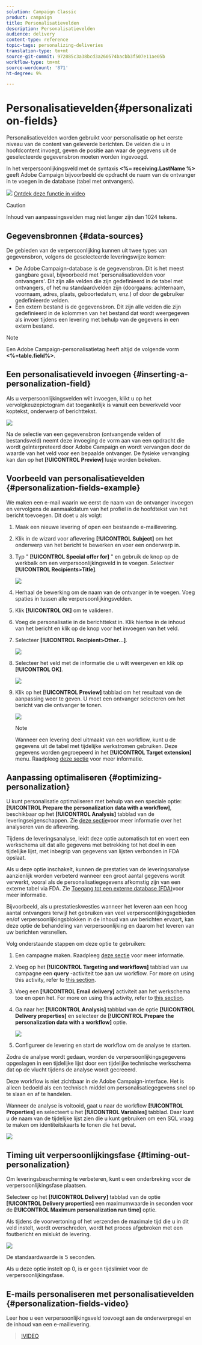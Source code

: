 ```yaml
---
solution: Campaign Classic
product: campaign
title: Personalisatievelden
description: Personalisatievelden
audience: delivery
content-type: reference
topic-tags: personalizing-deliveries
translation-type: tm+mt
source-git-commit: 972885c3a38bcd3a260574bacbb3f507e11ae05b
workflow-type: tm+mt
source-wordcount: '871'
ht-degree: 9%

---
```



# Personalisatievelden{#personalization-fields}

Personalisatievelden worden gebruikt voor personalisatie op het eerste niveau van de content van geleverde berichten. De velden die u in hoofdcontent invoegt, geven de positie aan waar de gegevens uit de geselecteerde gegevensbron moeten worden ingevoegd.

In het verpersoonlijkingsveld met de syntaxis **&lt;%= receiving.LastName %>** geeft Adobe Campaign bijvoorbeeld de opdracht de naam van de ontvanger in te voegen in de database (tabel met ontvangers).

![](assets/do-not-localize/how-to-video.png) [Ontdek deze functie in video](#personalization-fields-video)

>[!CAUTION]
>
>Inhoud van aanpassingsvelden mag niet langer zijn dan 1024 tekens.

## Gegevensbronnen {#data-sources}

De gebieden van de verpersoonlijking kunnen uit twee types van gegevensbron, volgens de geselecteerde leveringswijze komen:

* De Adobe Campaign-database is de gegevensbron. Dit is het meest gangbare geval, bijvoorbeeld met &#39;personalisatievelden voor ontvangers&#39;. Dit zijn alle velden die zijn gedefinieerd in de tabel met ontvangers, of het nu standaardvelden zijn (doorgaans: achternaam, voornaam, adres, plaats, geboortedatum, enz.) of door de gebruiker gedefinieerde velden.
* Een extern bestand is de gegevensbron. Dit zijn alle velden die zijn gedefinieerd in de kolommen van het bestand dat wordt weergegeven als invoer tijdens een levering met behulp van de gegevens in een extern bestand.

>[!NOTE]
>
>Een Adobe Campaign-personalisatietag heeft altijd de volgende vorm **&lt;%=table.field%>**.

## Een personalisatieveld invoegen {#inserting-a-personalization-field}

Als u verpersoonlijkingsvelden wilt invoegen, klikt u op het vervolgkeuzepictogram dat toegankelijk is vanuit een bewerkveld voor koptekst, onderwerp of berichttekst.

![](assets/s_ncs_user_add_custom_field.png)

Na de selectie van een gegevensbron (ontvangende velden of bestandsveld) neemt deze invoeging de vorm aan van een opdracht die wordt geïnterpreteerd door Adobe Campaign en wordt vervangen door de waarde van het veld voor een bepaalde ontvanger. De fysieke vervanging kan dan op het **[!UICONTROL Preview]** lusje worden bekeken.

## Voorbeeld van personalisatievelden {#personalization-fields-example}

We maken een e-mail waarin we eerst de naam van de ontvanger invoegen en vervolgens de aanmaakdatum van het profiel in de hoofdtekst van het bericht toevoegen. Dit doet u als volgt:

1. Maak een nieuwe levering of open een bestaande e-maillevering.
1. Klik in de wizard voor aflevering **[!UICONTROL Subject]** om het onderwerp van het bericht te bewerken en voer een onderwerp in.
1. Typ &quot; **[!UICONTROL Special offer for]** &quot; en gebruik de knop op de werkbalk om een verpersoonlijkingsveld in te voegen. Selecteer **[!UICONTROL Recipients>Title]**.

   ![](assets/s_ncs_user_insert_custom_field.png)

1. Herhaal de bewerking om de naam van de ontvanger in te voegen. Voeg spaties in tussen alle verpersoonlijkingsvelden.
1. Klik **[!UICONTROL OK]** om te valideren.
1. Voeg de personalisatie in de berichttekst in. Klik hiertoe in de inhoud van het bericht en klik op de knop voor het invoegen van het veld.
1. Selecteer **[!UICONTROL Recipient>Other...]**.

   ![](assets/s_ncs_user_insert_custom_field_b.png)

1. Selecteer het veld met de informatie die u wilt weergeven en klik op **[!UICONTROL OK]**.

   ![](assets/s_ncs_user_insert_custom_field_c.png)

1. Klik op het **[!UICONTROL Preview]** tabblad om het resultaat van de aanpassing weer te geven. U moet een ontvanger selecteren om het bericht van die ontvanger te tonen.

   ![](assets/s_ncs_user_insert_custom_field_d.png)

   >[!NOTE]
   >
   >Wanneer een levering deel uitmaakt van een workflow, kunt u de gegevens uit de tabel met tijdelijke werkstromen gebruiken. Deze gegevens worden gegroepeerd in het **[!UICONTROL Target extension]** menu. Raadpleeg [deze sectie](../../workflow/using/data-life-cycle.md#target-data) voor meer informatie.

## Aanpassing optimaliseren {#optimizing-personalization}

U kunt personalisatie optimaliseren met behulp van een speciale optie: **[!UICONTROL Prepare the personalization data with a workflow]**, beschikbaar op het **[!UICONTROL Analysis]** tabblad van de leveringseigenschappen. Zie [deze sectie](../../delivery/using/steps-validating-the-delivery.md#analyzing-the-delivery)voor meer informatie over het analyseren van de aflevering.

Tijdens de leveringsanalyse, leidt deze optie automatisch tot en voert een werkschema uit dat alle gegevens met betrekking tot het doel in een tijdelijke lijst, met inbegrip van gegevens van lijsten verbonden in FDA opslaat.

Als u deze optie inschakelt, kunnen de prestaties van de leveringsanalyse aanzienlijk worden verbeterd wanneer een groot aantal gegevens wordt verwerkt, vooral als de personalisatiegegevens afkomstig zijn van een externe tabel via FDA. Zie [Toegang tot een externe database (FDA)](../../installation/using/about-fda.md)voor meer informatie.

Bijvoorbeeld, als u prestatieskwesties wanneer het leveren aan een hoog aantal ontvangers terwijl het gebruiken van veel verpersoonlijkingsgebieden en/of verpersoonlijkingsblokken in de inhoud van uw berichten ervaart, kan deze optie de behandeling van verpersoonlijking en daarom het leveren van uw berichten versnellen.

Volg onderstaande stappen om deze optie te gebruiken:

1. Een campagne maken. Raadpleeg [deze sectie](../../campaign/using/setting-up-marketing-campaigns.md#creating-a-campaign) voor meer informatie.
1. Voeg op het **[!UICONTROL Targeting and workflows]** tabblad van uw campagne een **query** -activiteit toe aan uw workflow. For more on using this activity, refer to [this section](../../workflow/using/query.md).
1. Voeg een **[!UICONTROL Email delivery]** activiteit aan het werkschema toe en open het. For more on using this activity, refer to [this section](../../workflow/using/delivery.md).
1. Ga naar het **[!UICONTROL Analysis]** tabblad van de optie **[!UICONTROL Delivery properties]** en selecteer de **[!UICONTROL Prepare the personalization data with a workflow]** optie.

   ![](assets/perso_optimization.png)

1. Configureer de levering en start de workflow om de analyse te starten.

Zodra de analyse wordt gedaan, worden de verpersoonlijkingsgegevens opgeslagen in een tijdelijke lijst door een tijdelijke technische werkschema dat op de vlucht tijdens de analyse wordt gecreeerd.

Deze workflow is niet zichtbaar in de Adobe Campaign-interface. Het is alleen bedoeld als een technisch middel om personalisatiegegevens snel op te slaan en af te handelen.

Wanneer de analyse is voltooid, gaat u naar de workflow **[!UICONTROL Properties]** en selecteert u het **[!UICONTROL Variables]** tabblad. Daar kunt u de naam van de tijdelijke lijst zien die u kunt gebruiken om een SQL vraag te maken om identiteitskaarts te tonen die het bevat.

![](assets/perso_optimization_temp_table.png)

## Timing uit verpersoonlijkingsfase {#timing-out-personalization}

Om leveringsbescherming te verbeteren, kunt u een onderbreking voor de verpersoonlijkingsfase plaatsen.

Selecteer op het **[!UICONTROL Delivery]** tabblad van de optie **[!UICONTROL Delivery properties]** een maximumwaarde in seconden voor de **[!UICONTROL Maximum personalization run time]** optie.

Als tijdens de voorvertoning of het verzenden de maximale tijd die u in dit veld instelt, wordt overschreden, wordt het proces afgebroken met een foutbericht en mislukt de levering.

![](assets/perso_time-out.png)

De standaardwaarde is 5 seconden.

Als u deze optie instelt op 0, is er geen tijdslimiet voor de verpersoonlijkingsfase.

## E-mails personaliseren met personalisatievelden {#personalization-fields-video}

Leer hoe u een verpersoonlijkingsveld toevoegt aan de onderwerpregel en de inhoud van een e-maillevering.

>[!VIDEO](https://video.tv.adobe.com/v/24925?quality=12)
